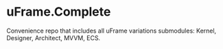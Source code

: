 # uFrame.Complete
Convenience repo that includes all uFrame variations submodules: Kernel, Designer, Architect, MVVM, ECS.
